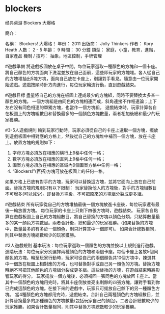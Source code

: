 blockers
========

经典桌游 Blockers 大爆格

簡介：

名稱： 	Blockers! 大爆格！
年份： 	2011
出版商： 	Jolly Thinkers
作者： 	Kory Heath
人數： 	2 - 5
年齡： 	9
時間： 	30 分鐘
類型： 	家庭，小童，教育，進階，自家產品
機制 / 技巧： 	抽象，地區控制，手牌管理

#遊戲準備
將遊戲板圖放在桌子中間。每位玩家選取一種顏色的方塊和一個卡座。將自己顏色的方塊面向下洗混並放在自己面前，這些即玩家的方塊堆。各人從自己的方塊堆抽出5塊方塊，面向自己放在卡座上，別讓對手看見。隨意由一位玩家開始遊戲。遊戲按順時針方向進行，每位玩家輪流行動，直到遊戲結束。 

#遊戲目標
盡量將自己的方塊在板圖上連成最少的方塊組，同時不要替換太多某一顏色的方塊。
一個方塊組是由同色的方塊相連而成，斜角連接不作相連論；上下左右沒有同色相連的單獨方塊，也當作一個方塊組。
遊戲結束時，玩家計算各自在板圖上的方塊組數目和替換最多的一個顏色方塊數量，兩者相加後總和最少的玩家獲勝。 

#3-5人遊戲規則
輪到玩家行動時，玩家必須從自己的卡座上選取一個方塊，擺放到遊戲板圖中相對應的方格上，然後從自己的方塊堆中補回一個方塊，放在卡座上。放置方塊的規則如下︰
1. 字母方塊必須放在相應的橫行上9格中任何一格；
2. 數字方塊必須放在相應的直列上9格中任何一格；
3. 圖案方塊必須放在相應的區域內9個圖案方格中任何一格；
4. “Blockers!”(百搭)方塊可放在板圖上的任何一格。

如果方格上已放有對手的方塊，玩家可以替換這方塊，並將它面向上放在自己前面。替換方塊的規則只有以下限制：
玩家替換他人的方塊後，對手的方塊組數目不可增多(可以減少)。即替換方塊後，不可把原來的方塊組分裂成更多組。

#遊戲結束
所有玩家從自己的方塊堆抽最後一個方塊放進卡座後，每位玩家還有最後一輪放置方塊。
每位玩家的卡座上只剩下四張方塊時，遊戲結束。
玩家各自點算在遊戲板圖上自己的方塊組數目。將自己替換的方塊以顏色分類，只點算數量最多的某一顏色方塊數目。兩者合計後，總和最少的玩家獲勝。(如果替換的方塊中，數量最多的有多於一個顏色，則只計算其中一個即可)。
如果合計總數相同，則其中替換方塊總數較少的玩家獲勝。

#2人遊戲規則
基本玩法︰每位玩家選取一個顏色的方塊並按以上規則進行遊戲。
進階玩法︰每位玩家分別選擇兩種顏色的方塊和兩個卡座。每個卡座上各放5個同顏色的方塊。輪至玩家行動時，玩家可從自己的兩個顏色共10個方塊中，揀選其中一個放在板圖上相對應的方格，也可替換對手或自己另一顏色的方塊。替換方塊時絕不可把其他顏色的方塊組分裂成更多組。這些替換的方塊，在遊戲結束時將影響玩家的得分。
玩家擺放一個方塊後，必須補回一張同色的方塊放回卡座上。當其中一個顏色的方塊用完時，將其卡座倒放並亮出剩餘的四張方塊，讓對手看到你已完成這顏色的方塊。在接下來的遊戲中，玩家只可擺放自己餘下的另一種顏色方塊。
當4種顏色的方塊都用完時，遊戲結束。合計自己兩種顏色的方塊組數目，並計算替換最多的那種顏色的方塊數量(包括玩家自己的顏色)。二者合計總數較少的玩家獲勝。如果合計數量相同，則其中替換方塊總數較少的玩家獲勝。 
